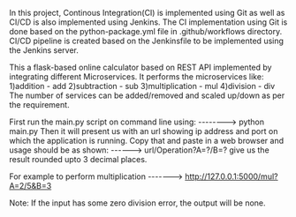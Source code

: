 In this project, Continous Integration(CI) is implemented using Git as well as CI/CD is also implemented using Jenkins.
The CI implementation using Git is done based on the python-package.yml file in .github/workflows directory.
CI/CD pipeline is created based on the Jenkinsfile to be implemented using the Jenkins server.

This a flask-based online calculator based on REST API implemented by integrating different Microservices. 
It performs the microservices like: 
1)addition - add 
2)subtraction - sub 
3)multiplication - mul 
4)division - div 
The number of services can be added/removed and scaled up/down as per the requirement.

First run the main.py script on command line using: 
--------> python main.py 
Then it will present us with an url showing ip address and port on which the application is running. 
Copy that and paste in a web browser and usage should be as shown: 
------> url/Operation?A=?/B=? give us the result rounded upto 3 decimal places. 

For example to perform multiplication 
-------> http://127.0.0.1:5000/mul?A=2/5&B=3 

Note: If the input has some zero division error, the output will be none.
